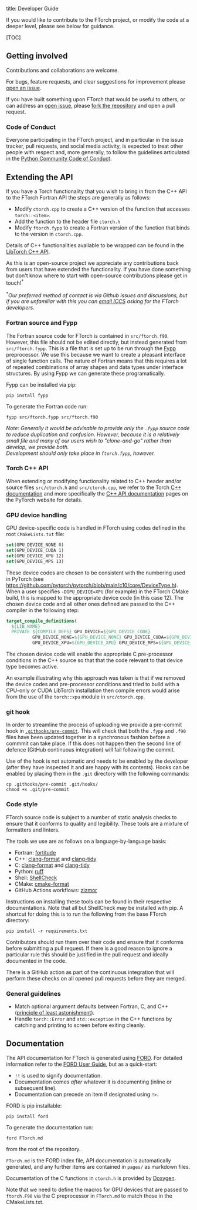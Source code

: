 title: Developer Guide

If you would like to contribute to the FTorch project, or modify the code at a deeper
level, please see below for guidance.

[TOC]


## Getting involved

Contributions and collaborations are welcome.

For bugs, feature requests, and clear suggestions for improvement please
[open an issue](https://github.com/Cambridge-ICCS/FTorch/issues/new/choose).

If you have built something upon _FTorch_ that would be useful to others, or can
address an [open issue](https://github.com/Cambridge-ICCS/FTorch/issues), please
[fork the repository](https://github.com/Cambridge-ICCS/FTorch/fork) and open a
pull request.


### Code of Conduct
Everyone participating in the FTorch project, and in particular in the
issue tracker, pull requests, and social media activity, is expected to treat other
people with respect and, more generally, to follow the guidelines articulated in the
[Python Community Code of Conduct](https://www.python.org/psf/codeofconduct/).


## Extending the API

If you have a Torch functionality that you wish to bring in from the C++ API to
the FTorch Fortran API the steps are generally as follows:

* Modify `ctorch.cpp` to create a C++ version of the function that accesses `torch::<item>`.
* Add the function to the header file `ctorch.h`
* Modify `ftorch.fypp` to create a Fortran version of the function
  that binds to the version in `ctorch.cpp`.

Details of C++ functionalities available to be wrapped can be found
in the [LibTorch C++ API](https://pytorch.org/cppdocs/).

As this is an open-source project we appreciate any contributions
back from users that have extended the functionality.
If you have done something but don't know where to start with
open-source contributions please get in touch!<sup>*</sup>

<sup>*</sup>_Our preferred method of contact is via Github issues and discussions,
but if you are unfamiliar with this you can [email ICCS](mailto:jwa34@cam.ac.uk)
asking for the FTorch developers._


### Fortran source and Fypp

The Fortran source code for FTorch is contained in `src/ftorch.f90`.
However, this file should not be edited directly, but instead generated from
`src/ftorch.fypp`.
This is a file that is set up to be run through the
[Fypp](https://fypp.readthedocs.io/en/stable/index.html) preprocessor.
We use this because we want to create a pleasant interface of single function calls.
The nature of Fortran means that this requires a lot of repeated combinations of
array shapes and data types under interface structures.
By using Fypp we can generate these programatically.

Fypp can be installed via pip:
```
pip install fypp
```

To generate the Fortran code run:
```
fypp src/ftorch.fypp src/ftorch.f90
```

_Note: Generally it would be advisable to provide only the `.fypp` source code to
reduce duplication and confusion. However, because it is a relatively small file
and many of our users wish to _"clone-and-go"_ rather than develop, we provide both.<br>
Development should only take place in `ftorch.fypp`, however._


### Torch C++ API

When extending or modifying functionality related to C++ header and/or source
files `src/ctorch.h` and `src/ctorch.cpp`, we refer to the Torch
[C++ documentation](https://pytorch.org/cppdocs) and more specifically the
[C++ API documentation](https://pytorch.org/cppdocs/api/library_root.html)
pages on the PyTorch website for details.

### GPU device handling

GPU device-specific code is handled in FTorch using codes defined in the root
`CMakeLists.txt` file:
```cmake
set(GPU_DEVICE_NONE 0)
set(GPU_DEVICE_CUDA 1)
set(GPU_DEVICE_XPU 12)
set(GPU_DEVICE_MPS 13)
```
These device codes are chosen to be consistent with the numbering used in
PyTorch (see
https://github.com/pytorch/pytorch/blob/main/c10/core/DeviceType.h). When a user
specifies `-DGPU_DEVICE=XPU` (for example) in the FTorch CMake build, this is
mapped to the appropriate device code (in this case 12). The chosen device code
and all other ones defined are passed to the C++ compiler in the following step:
```cmake
target_compile_definitions(
  ${LIB_NAME}
  PRIVATE ${COMPILE_DEFS} GPU_DEVICE=${GPU_DEVICE_CODE}
          GPU_DEVICE_NONE=${GPU_DEVICE_NONE} GPU_DEVICE_CUDA=${GPU_DEVICE_CUDA}
          GPU_DEVICE_XPU=${GPU_DEVICE_XPU} GPU_DEVICE_MPS=${GPU_DEVICE_MPS})
```
The chosen device code will enable the appropriate C pre-processor conditions in
the C++ source so that that the code relevant to that device type becomes
active.

An example illustrating why this approach was taken is that if we removed the
device codes and pre-processor conditions and tried to build with a CPU-only or
CUDA LibTorch installation then compile errors would arise from the use of the
`torch::xpu` module in `src/ctorch.cpp`.

### git hook

In order to streamline the process of uploading we provide a pre-commit hook in
[`.githooks/pre-commit`](https://github.com/Cambridge-ICCS/FTorch/blob/main/.githooks/pre-commit).
This will check that both the `.fypp` and `.f90` files have been updated together in a
synchronous fashion before a commmit can take place.
If this does not happen then the second line of defence (GitHub continuous integration)
will fail following the commit.

Use of the hook is not automatic and needs to be enabled by the developer
(after they have inspected it and are happy with its contents).
Hooks can be enabled by placing them in the `.git` directory with the following commands:
```
cp .githooks/pre-commit .git/hooks/
chmod +x .git/pre-commit
```


### Code style

FTorch source code is subject to a number of static analysis checks to ensure that it
conforms to quality and legibility. These tools are a mixture of formatters and linters.

The tools we use are as follows on a language-by-language basis:

* Fortran: [fortitude](https://github.com/PlasmaFAIR/fortitude)
* C++: [clang-format](https://clang.llvm.org/docs/ClangFormat.html) and [clang-tidy](https://clang.llvm.org/extra/clang-tidy/)
* C: [clang-format](https://clang.llvm.org/docs/ClangFormat.html) and [clang-tidy](https://clang.llvm.org/extra/clang-tidy/)
* Python: [ruff](https://docs.astral.sh/ruff/)
* Shell: [ShellCheck](https://github.com/koalaman/shellcheck)
* CMake: [cmake-format](https://github.com/cheshirekow/cmake_format)
* GitHub Actions workflows: [zizmor](https://woodruffw.github.io/zizmor)

Instructions on installing these tools can be found in their respective documentations.
Note that all but ShellCheck may be installed with pip. A shortcut for doing
this is to run the following from the base FTorch directory:
```
pip install -r requirements.txt
```

Contributors should run them over their code and ensure that it conforms before submitting
a pull request. If there is a good reason to ignore a particular rule this should be
justified in the pull request and ideally documented in the code.

There is a GitHub action as part of the continuous integration that will perform these
checks on all opened pull requests before they are merged.


### General guidelines

* Match optional argument defaults between Fortran, C, and C++<br>
  ([principle of least astonishment](https://en.wikipedia.org/wiki/Principle_of_least_astonishment)).
* Handle `torch::Error` and `std::exception` in the C++ functions by catching and
  printing to screen before exiting cleanly.


## Documentation

The API documentation for FTorch is generated using 
[FORD](https://forddocs.readthedocs.io/en/latest/).
For detailed information refer to the 
[FORD User Guide](https://forddocs.readthedocs.io/en/latest/user_guide/index.html),
but as a quick-start:

* `!!` is used to signify documentation.
* Documentation comes _after_ whatever it is documenting (inline or subsequent line).
* Documentation can precede an item if designated using `!>`.

FORD is pip installable:
```
pip install ford
```
To generate the documentation run:
```
ford FTorch.md
```
from the root of the repository.

`FTorch.md` is the FORD index file, API documentation is automatically generated, and
any further items are contained in `pages/` as markdown files.

Documentation of the C functions in `ctorch.h` is provided
by [Doxygen](https://www.doxygen.nl/index.html).

Note that we need to define the macros for GPU devices that are passed to `ftorch.F90`
via the C preprocessor in `FTorch.md` to match those in the CMakeLists.txt.
